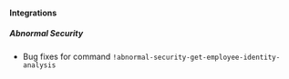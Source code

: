 
#### Integrations
##### Abnormal Security
- Bug fixes for command `!abnormal-security-get-employee-identity-analysis`
